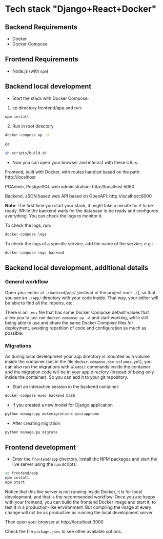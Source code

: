 # Tech stack "Django+React+Docker"

## Backend Requirements

* Docker
* Docker Compose

## Frontend Requirements

* Node.js (with `npm`)

## Backend local development

* Start the stack with Docker Compose:

1. cd directory frontend/app and run:

```bash
npm install
```
2. Run in root directory

```bash
docker-compose up -d
```
or
```bash
sh scripts/build.sh
```

* Now you can open your browser and interact with these URLs:

Frontend, built with Docker, with routes handled based on the path: http://localhost

PGAdmin, PostgreSQL web administration: http://localhost:5050

Backend, JSON based web API based on OpenAPI: http://localhost:8000

**Note**: The first time you start your stack, it might take a minute for it to be ready. While the backend waits for the database to be ready and configures everything. You can check the logs to monitor it.

To check the logs, run:

```bash
docker-compose logs
```

To check the logs of a specific service, add the name of the service, e.g.:

```bash
docker-compose logs backend
```

## Backend local development, additional details

### General workflow

Open your editor at `./backend/app/` (instead of the project root: `./`), so that you see an `./app/` directory with your code inside. That way, your editor will be able to find all the imports, etc.

There is an `.env` file that has some Docker Compose default values that allow you to just run `docker-compose up -d` and start working, while still being able to use and share the same Docker Compose files for deployment, avoiding repetition of code and configuration as much as possible.

### Migrations

As during local development your app directory is mounted as a volume inside the container (set in the file `docker-compose.dev.volumes.yml`), you can also run the migrations with `alembic` commands inside the container and the migration code will be in your app directory (instead of being only inside the container). So you can add it to your git repository.

* Start an interactive session in the backend container:

```bash
docker-compose exec backend bash
```

* If you created a new model for Django application

```bash
python manage.py makemigrations yourappname
```

* After creating migration

```bash
python manage.py migrate
```

## Frontend development

* Enter the `frontend/app` directory, install the NPM packages and start the live server using the `npm` scripts:

```bash
cd frontend/app
npm install
npm start
```

Notice that this live server is not running inside Docker, it is for local development, and that is the recommended workflow. Once you are happy with your frontend, you can build the frontend Docker image and start it, to test it in a production-like environment. But compiling the image at every change will not be as productive as running the local development server.

Then open your browser at http://localhost:3000

Check the file `package.json` to see other available options.
